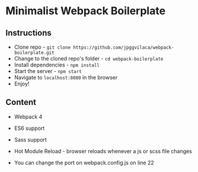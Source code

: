 # Minimalist Webpack Boilerplate

## Instructions

* Clone repo - `git clone https://github.com/jpggvilaca/webpack-boilerplate.git`
* Change to the cloned repo's folder - `cd webpack-boilerplate`
* Install dependencies - `npm install`
* Start the server - `npm start`
* Navigate to `localhost:8080` in the browser
* Enjoy!

## Content

* Webpack 4
* ES6 support
* Sass support
* Hot Module Reload - browser reloads whenever a js or scss file changes

* You can change the port on webpack.config.js on line 22
